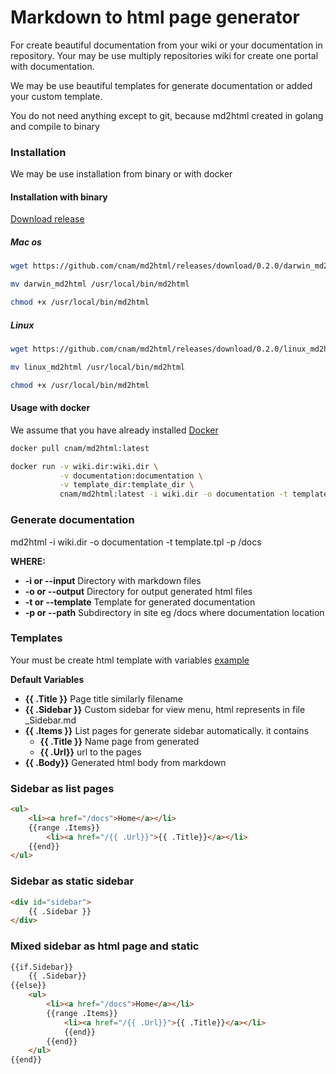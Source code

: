 # Markdown to html page generator

For create beautiful documentation from your wiki or your documentation in repository.
Your may be use multiply repositories wiki for create one portal with documentation.

We may be use beautiful templates for generate documentation or added your custom template.

You do not need anything except to git, because md2html created in golang and compile to binary

### Installation

We may be use installation from binary or with docker

#### Installation with binary

[Download release](https://github.com/cnam/md2html/releases)

##### Mac os

```bash
wget https://github.com/cnam/md2html/releases/download/0.2.0/darwin_md2html

mv darwin_md2html /usr/local/bin/md2html

chmod +x /usr/local/bin/md2html
```

##### Linux

```bash
wget https://github.com/cnam/md2html/releases/download/0.2.0/linux_md2html

mv linux_md2html /usr/local/bin/md2html

chmod +x /usr/local/bin/md2html
```

#### Usage with docker

We assume that you have already installed [Docker](https://www.docker.com/)

```bash
docker pull cnam/md2html:latest

docker run -v wiki.dir:wiki.dir \
           -v documentation:documentation \
           -v template_dir:template_dir \
           cnam/md2html:latest -i wiki.dir -o documentation -t template_dir/template.tpl -p /docs
```

### Generate documentation

md2html -i wiki.dir -o documentation -t template.tpl -p /docs

**WHERE:**

- **-i or --input** Directory with markdown files
- **-o or --output** Directory for output generated html files
- **-t or --template** Template for generated documentation
- **-p or --path** Subdirectory in site eg /docs where documentation location

### Templates

Your must be create html template with variables [example](https://github.com/cnam/md2html/blob/master/templates/documentation.tpl)

**Default Variables**

- **{{ .Title }}** Page title similarly filename
- **{{ .Sidebar }}** Custom sidebar for view menu, html represents in file _Sidebar.md
- **{{ .Items }}** List pages for generate sidebar automatically. it contains
    - **{{ .Title }}** Name page from generated
    - **{{ .Url}}**    url to the pages
- **{{ .Body}}** Generated html body from markdown

### Sidebar as list pages

```html
<ul>
    <li><a href="/docs">Home</a></li>
    {{range .Items}}
        <li><a href="/{{ .Url}}">{{ .Title}}</a></li>
    {{end}}
</ul>
```

### Sidebar as static sidebar

```html
<div id="sidebar">
    {{ .Sidebar }}
</div>
```

### Mixed sidebar as html page and static

```html
{{if.Sidebar}}
    {{ .Sidebar}}
{{else}}
    <ul>
        <li><a href="/docs">Home</a></li>
        {{range .Items}}
            <li><a href="/{{ .Url}}">{{ .Title}}</a></li>
            {{end}}
        {{end}}
    </ul>
{{end}}
```
